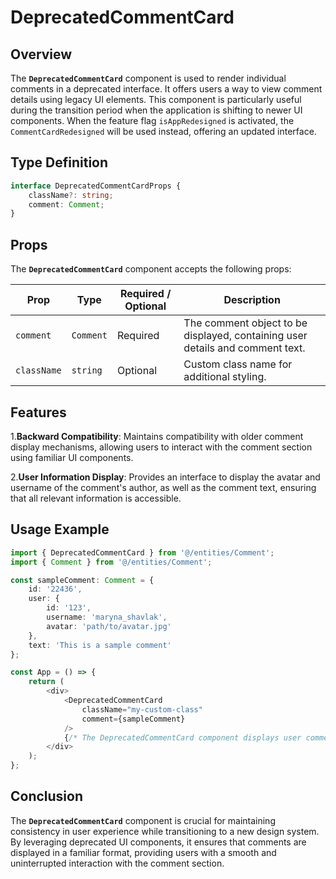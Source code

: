 # DeprecatedCommentCard

## Overview
The **`DeprecatedCommentCard`** component is used to render individual comments in a deprecated interface. It offers users a way to view comment details using legacy UI elements. This component is particularly useful during the transition period when the application is shifting to newer UI components. 
When the feature flag `isAppRedesigned` is activated, the `CommentCardRedesigned` will be used instead, offering an updated interface.

## Type Definition 
```typescript
interface DeprecatedCommentCardProps {
    className?: string;
    comment: Comment;
}
```

## Props
The **`DeprecatedCommentCard`** component accepts the following props:

| Prop       | Type       | Required / Optional | Description                                                               |
|------------|------------|----------------------|---------------------------------------------------------------------------|
| `comment` | `Comment`   | Required             | The comment object to be displayed, containing user details and comment text.             |
| `className` | `string`   | Optional             | Custom class name for additional styling.                                 |


## Features
1.**Backward Compatibility**: Maintains compatibility with older comment display mechanisms, allowing users to interact with the comment section using familiar UI components.

2.**User Information Display**: Provides an interface to display the avatar and username of the comment's author, as well as the comment text, ensuring that all relevant information is accessible.

## Usage Example
```typescript jsx
import { DeprecatedCommentCard } from '@/entities/Comment';
import { Comment } from '@/entities/Comment';

const sampleComment: Comment = {
    id: '22436',
    user: {
        id: '123',
        username: 'maryna_shavlak',
        avatar: 'path/to/avatar.jpg'
    },
    text: 'This is a sample comment'
};

const App = () => {
    return (
        <div>
            <DeprecatedCommentCard
                className="my-custom-class"
                comment={sampleComment}
            />
            {/* The DeprecatedCommentCard component displays user comments with legacy styling */}
        </div>
    );
};

```
## Conclusion
The **`DeprecatedCommentCard`** component is crucial for maintaining consistency in user experience while transitioning to a new design system. By leveraging deprecated UI components, it ensures that comments are displayed in a familiar format, providing users with a smooth and uninterrupted interaction with the comment section.
